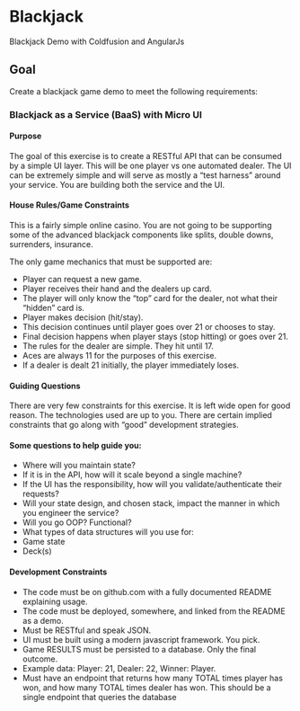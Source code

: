 # Blackjack
Blackjack Demo with Coldfusion and AngularJs


## Goal
Create a blackjack game demo to meet the following requirements:

### Blackjack as a Service (BaaS) with Micro UI

#### Purpose
The goal of this exercise is to create a RESTful API that can be consumed by a simple UI layer. This will be one player vs one automated dealer. The UI can be extremely simple and will serve as mostly a “test harness” around your service. You are building both the service and the UI.

#### House Rules/Game Constraints
This is a fairly simple online casino. You are not going to be supporting some of the advanced blackjack components like splits, double downs, surrenders, insurance. 

The only game mechanics that must be supported are:
- Player can request a new game.
- Player receives their hand and the dealers up card.
- The player will only know the “top” card for the dealer, not what their “hidden” card is.
- Player makes decision (hit/stay).
- This decision continues until player goes over 21 or chooses to stay.
- Final decision happens when player stays (stop hitting) or goes over 21.
- The rules for the dealer are simple. They hit until 17. 
- Aces are always 11 for the purposes of this exercise.
- If a dealer is dealt 21 initially, the player immediately loses.

#### Guiding Questions
There are very few constraints for this exercise. It is left wide open for good reason. The technologies used are up to you. There are certain implied constraints that go along with “good” development strategies. 

#### Some questions to help guide you:
- Where will you maintain state? 
- If it is in the API, how will it scale beyond a single machine?
- If the UI has the responsibility, how will you validate/authenticate their requests?
- Will your state design, and chosen stack, impact the manner in which you engineer the service?
- Will you go OOP? Functional? 
- What types of data structures will you use for:
- Game state
- Deck(s)

#### Development Constraints
- The code must be on github.com with a fully documented README explaining usage.
- The code must be deployed, somewhere, and linked from the README as a demo.
- Must be RESTful and speak JSON.
- UI must be built using a modern javascript framework. You pick.
- Game RESULTS must be persisted to a database. Only the final outcome. 
- Example data: Player: 21, Dealer: 22, Winner: Player.
- Must have an endpoint that returns how many TOTAL times player has won, and how many TOTAL times dealer has won. This should be a single endpoint that queries the database